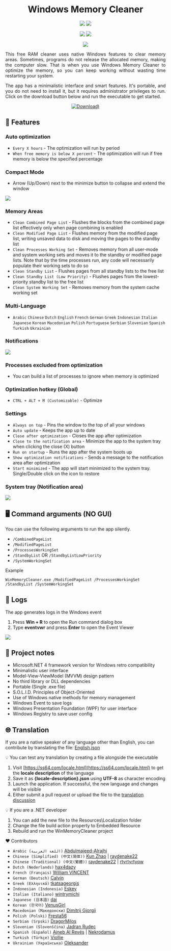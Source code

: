 <div align="center">
  <h1>Windows Memory Cleaner</h1>

  [![](https://img.shields.io/badge/Windows-XP%20%7C%20Vista%20%7C%207%20%7C%208%20%7C%2010%20%7C%2011-blue?style=for-the-badge)](#windows-memory-cleaner)
  [![](https://img.shields.io/badge/Server-2003%20%7C%202008%20%7C%202012%20%7C%202016%20%7C%202019%20%7C%202022-blue?style=for-the-badge)](#windows-memory-cleaner)

  [![](https://img.shields.io/github/license/IgorMundstein/WinMemoryCleaner?style=for-the-badge)](/LICENSE)
  [![](https://img.shields.io/github/downloads/IgorMundstein/WinMemoryCleaner/total?style=for-the-badge)](https://github.com/IgorMundstein/WinMemoryCleaner/releases/latest/)

  [![](/.github/images/main-window.png)](#windows-memory-cleaner)

  <p align="justify">
    This free RAM cleaner uses native Windows features to clear memory areas. Sometimes, programs do not release the allocated memory, making the computer slow. That is when you use Windows Memory Cleaner to optimize the memory, so you can keep working without wasting time restarting your system. 
  </p>

  <p align="justify">
    The app has a minimalistic interface and smart features. It's portable, and you do not need to install it, but it requires administrator privileges to run. Click on the download button below and run the executable to get started.
  </p>

  [![Download)](/.github/images/download-button.png)](https://github.com/IgorMundstein/WinMemoryCleaner/releases/latest/download/WinMemoryCleaner.exe)

</div>

## 🚀 Features

### Auto optimization

- `Every X hours` - The optimization will run by period
- `When free memory is below X percent` - The optimization will run if free memory is below the specified percentage

### Compact Mode

- Arrow (Up/Down) next to the minimize button to collapse and extend the window

[![](/.github/images/main-window-compact.png)](#compact-mode)

### Memory Areas

- `Clean Combined Page List` - Flushes the blocks from the combined page list effectively only when page combining is enabled
- `Clean Modified Page List` - Flushes memory from the modified page list, writing unsaved data to disk and moving the pages to the standby list
- `Clean Processes Working Set` - Removes memory from all user-mode and system working sets and moves it to the standby or modified page lists. Note that by the time processes run, any code will necessarily populate their working sets to do so
- `Clean Standby List` - Flushes pages from all standby lists to the free list
- `Clean Standby List (Low Priority)` - Flushes pages from the lowest-priority standby list to the free list
- `Clean System Working Set` - Removes memory from the system cache working set

### Multi-Language

- `Arabic` `Chinese` `Dutch` `English` `French` `German` `Greek` `Indonesian` `Italian` `Japanese` `Korean` `Macedonian` `Polish` `Portuguese` `Serbian` `Slovenian` `Spanish` `Turkish` `Ukrainian`

### Notifications

[![](/.github/images/notification.png)](#notifications)

### Processes excluded from optimization

- You can build a list of processes to ignore when memory is optimized

### Optimization hotkey (Global)

- `CTRL + ALT + M (Customizable)` - Optimize

### Settings

- `Always on top` - Pins the window to the top of all your windows
- `Auto update` - Keeps the app up to date
- `Close after optimization` - Closes the app after optimization
- `Close to the notification area` - Minimize the app to the system tray when clicking the close (X) button
- `Run on startup` - Runs the app after the system boots up
- `Show optimization notifications` - Sends a message to the notification area after optimization
- `Start minimized` - The app will start minimized to the system tray. Single/Double click on the icon to restore

### System tray (Notification area)

[![](/.github/images/system-tray.png)](#system-tray)

## 🖥️ Command arguments (NO GUI)

You can use the following arguments to run the app silently.

- `/CombinedPageList`
- `/ModifiedPageList`
- `/ProcessesWorkingSet`
- `/StandbyList` OR `/StandbyListLowPriority`
- `/SystemWorkingSet`

Example

`WinMemoryCleaner.exe /ModifiedPageList /ProcessesWorkingSet /StandbyList /SystemWorkingSet`

## 📖 Logs

The app generates logs in the Windows event

1. Press **Win + R** to open the Run command dialog box
2. Type **eventvwr** and press **Enter** to open the Event Viewer

[![](/.github/images/windows-event-log.png)](#-logs)

## 📝 Project notes

- Microsoft.NET 4 framework version for Windows retro compatibility
- Minimalistic user interface
- Model-View-ViewModel (MVVM) design pattern
- No third library or DLL dependencies
- Portable (Single .exe file)
- S.O.L.I.D. Principles of Object-Oriented
- Use of Windows native methods for memory management
- Windows Event to save logs
- Windows Presentation Foundation (WPF) for user interface
- Windows Registry to save user config

## 🌐 Translation

If you are a native speaker of any language other than English, you can contribute by translating the file: [English.json](/src/Resources/Localization/English.json)

💡 You can test any translation by creating a file alongside the executable
1. Visit [https://ss64.com/locale.html](https://ss64.com/locale.html) to get the **locale description** of the language
2. Save it as **{locale-description}.json** using **UTF-8** as character encoding
3. Launch the application. If successful, the new language and changes will be visible
4. Either submit a pull request or upload the file to the [translation discussion](https://github.com/IgorMundstein/WinMemoryCleaner/discussions/14)

💡 If you are a .NET developer

1. You can add the new file to the Resources\Localization folder
2. Change the file build action property to Embedded Resource
3. Rebuild and run the WinMemoryCleaner project

❤️ Contributors

- `Arabic (اللغة العربية)` [Abdulmajeed-Alrajhi](https://github.com/Abdulmajeed-Alrajhi)
- `Chinese (Simplified) (中文(简体))` [Kun Zhao](https://github.com/kzhdev) | [raydenake22](https://github.com/raydenake22)
- `Chinese (Traditional) (中文(繁體))` [raydenake22](https://github.com/raydenake22) | [rtyrtyrtyqw](https://github.com/rtyrtyrtyqw)
- `Dutch (Nederlands)` [hax4dazy](https://github.com/hax4dazy)
- `French (Français)` [William VINCENT](https://github.com/wixaw)
- `German (Deutsch)` [Calvin](https://github.com/Slluxx)
- `Greek (Ελληνικά)` [tkatsageorgis](https://github.com/tkatsageorgis)
- `Indonesian (Indonesia)` [Eskey](https://github.com/Eskeyz)
- `Italian (Italiano)` [wintrymichi](https://github.com/wintrymichi)
- `Japanese (日本語)` [dai](https://github.com/dai)
- `Korean (한국어)` [VenusGirl](https://github.com/VenusGirl)
- `Macedonian (Македонски)` [Dimitrij Gjorgji](https://github.com/Cathadox)
- `Polish (Polski)` [Fresta56](https://github.com/Fresta56)
- `Serbian (Srpski)` [DragorMilos](https://github.com/DragorMilos)
- `Slovenian (Slovenščina)` [Jadran Rudec](https://github.com/JadranR)
- `Spanish (Español)` [Ajneb Al Revés](https://github.com/AjnebAlReves) | [Nekrodamus](https://github.com/FrannDzs)
- `Turkish (Türkçe)` [Viollje](https://github.com/Viollje)
- `Ukrainian (Українська)` [Oleksander](https://github.com/Mariachi1231)
